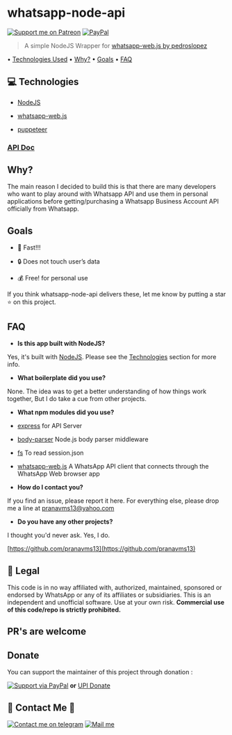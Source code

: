 
# whatsapp-node-api 

  [![Support me on Patreon](https://user-images.githubusercontent.com/6497827/53698102-4af3f400-3dfe-11e9-9749-4104ceb6ea3c.png)](https://www.patreon.com/pranavms)  [![PayPal](https://user-images.githubusercontent.com/6497827/53698092-42032280-3dfe-11e9-8054-1597c62d344e.png)](https://www.paypal.me/pranavms1)


> A simple NodeJS Wrapper for [whatsapp-web.js by pedroslopez](https://github.com/pedroslopez/whatsapp-web.js)

  

• [Technologies Used](https://github.com/pranavms13/whatsapp-node-api#technologies) • [Why?](https://github.com/pranavms13/whatsapp-node-api#why) • [Goals](https://github.com/pranavms13/whatsapp-node-api#goals) • [FAQ](https://github.com/pranavms13/whatsapp-node-api#faq)

  

## [](https://github.com/pranavms13/whatsapp-node-api#technologies)💻 Technologies

  

-  [NodeJS](https://nodejs.org/en/)

-  [whatsapp-web.js](https://github.com/pedroslopez/whatsapp-web.js)

-  [puppeteer](https://github.com/GoogleChrome/puppeteer)


### [API Doc](https://github.com/pranavms13/whatsapp-node-api/blob/master/APIDOC.MD)
  

## [](https://github.com/pranavms13/whatsapp-node-api#why)Why?

  

The main reason I decided to build this is that there are many developers who want to play around with Whatsapp API and use them in personal applications before getting/purchasing a Whatsapp Business Account API officially from Whatsapp.

  

## [](https://github.com/pranavms13/whatsapp-node-api#goals)Goals

  

- 🚀 Fast!!!

- 🔒 Does not touch user’s data

- 💰 Free! for personal use

  

If you think whatsapp-node-api delivers these, let me know by putting a star ⭐ on this project.

  

## [](https://github.com/pranavms13/whatsapp-node-api#faq)FAQ

  

-  **Is this app built with NodeJS?**

Yes, it's built with [NodeJS](https://nodejs.org/en/). Please see the [Technologies](https://github.com/pranavms13/whatsapp-node-api#technologies) section for more info.

-  **What boilerplate did you use?**

None. The idea was to get a better understanding of how things work together, But I do take a cue from other projects.

-  **What npm modules did you use?**

-  [express](https://github.com/expressjs/express) for API Server

-  [body-parser](https://github.com/expressjs/body-parser) Node.js body parser middleware

-  [fs](https://www.npmjs.com/package/fs) To read session.json

-  [whatsapp-web.js](https://github.com/pedroslopez/whatsapp-web.js) A WhatsApp API client that connects through the WhatsApp Web browser app

  

-  **How do I contact you?**

If you find an issue, please report it here. For everything else, please drop me a line at [pranavms13@yahoo.com](mailto:pranavms13@yahoo.com)

-  **Do you have any other projects?**

I thought you'd never ask. Yes, I do.

[https://github.com/pranavms13](https://github.com/pranavms13)

  

## [](https://github.com/pranavms13/whatsapp-node-api#legal)📃 Legal

  

This code is in no way affiliated with, authorized, maintained, sponsored or endorsed by WhatsApp or any of its affiliates or subsidiaries. This is an independent and unofficial software. Use at your own risk. **Commercial use of this code/repo is strictly prohibited.**

  

## PR's are welcome

  
  
  

## [](https://github.com/pranavms13/whatsapp-node-api#donate)Donate

  

You can support the maintainer of this project through donation :

  

[![Support via PayPal](https://camo.githubusercontent.com/19fc947af2adcacd24b6cdbd4a33c10d7cbaeb6c/68747470733a2f2f63646e2e7261776769742e636f6d2f74776f6c66736f6e2f70617970616c2d6769746875622d627574746f6e2f312e302e302f646973742f627574746f6e2e737667)](https://www.paypal.me/pranavms1/) **or**  [UPI Donate](upi://pay?pa=pranavms@dbs&pn=pranavms)

  

## [](https://github.com/pranavms13/whatsapp-node-api#contact-me)👋 Contact Me 👋

  

[ ![Contact me on telegram](https://user-images.githubusercontent.com/6497827/57844175-2ac4b600-77ed-11e9-8488-f2d45efa7497.png)](http://t.me/pranavms13) [![Mail me](https://user-images.githubusercontent.com/6497827/62424751-c1b85480-b6f0-11e9-97de-096c0a980829.png)](mailto:pranavms13@yahoo.com?subject=Regarding%20Wbot&body=Hi)